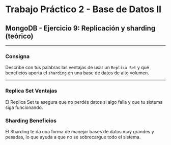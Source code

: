 
# Trabajo Práctico 2 - Base de Datos II
## MongoDB - Ejercicio 9: Replicación y sharding (teórico)

---

### Consigna

Describe con tus palabras las ventajas de usar un `Replica Set` y qué beneficios aporta el `sharding` en una base de datos de alto volumen.

---

### Replica Set Ventajas

El Replica Set te asegura que no perdés datos si algo falla y que tu sistema siga funcionando.

### Sharding Beneficios

El Sharding te da una forma de manejar bases de datos muy grandes y pesadas, lo que ayuda a que no se sobrecargue todo el sistema.



